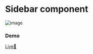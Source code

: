 # Sidebar component

![image](https://github.com/devs-dynasty/devsDynasty_/assets/141193002/5cc7f7ae-ed4f-4061-ad0a-64dea1cf3ba6)

### Demo 
[Live🚀](https://devs-dynasty.github.io/devsDynasty_/sidebar/)

